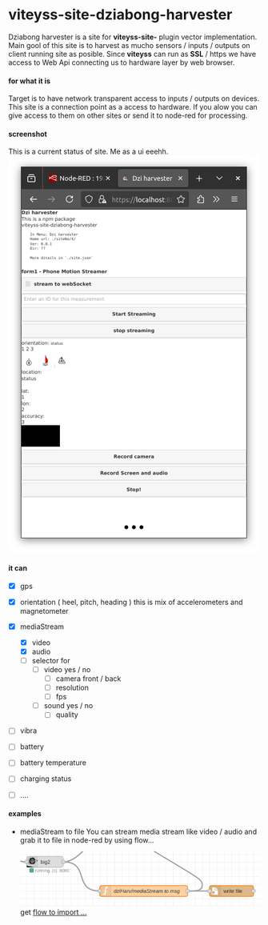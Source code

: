 # viteyss-site-dziabong-harvester

Dziabong harvester is a site for **viteyss-site-** plugin vector implementation.
Main gool of this site is to harvest as mucho sensors / inputs / outputs on client running site as posible. Since **viteyss** can run as **SSL** / https we have access to Web Api connecting us to hardware layer by web browser.


#### for what it is

Target is to have network transparent access to inputs / outputs on devices. This site is a connection point as a access to hardware. If you alow you can give access to them on other sites or send it to node-red for processing.

#### screenshot

This is a current status of site. Me as a ui eeehh.
![](./assets/screen_25081807.png)


#### it can

- [x] gps
- [x] orientation ( heel, pitch, heading ) this is mix of accelerometers and magnetometer
- [x] mediaStream
    - [x] video
    - [x] audio
    - [ ] selector for
        - [ ] video yes / no
            - [ ] camera front / back
            - [ ] resolution
            - [ ] fps
        - [ ] sound yes / no
            - [ ] quality
- [ ] vibra
- [ ] battery
- [ ] battery temperature
- [ ] charging status
- [ ] ....




#### examples

* mediaStream to file
    You can stream media stream like video / audio and grab it to file in node-red by using flow...

    ![](./node-red-flows/mediaStreamToFile.png)
    get [flow to import ...](./node-red-flows/mediaStreamToFile.json)


